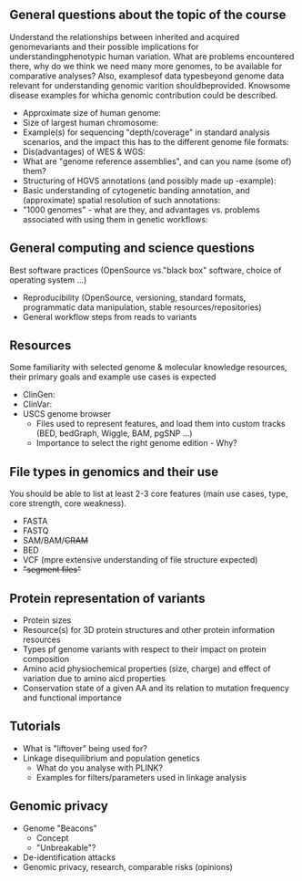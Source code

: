 ## General questions about the topic of the course
Understand the relationships between inherited and acquired genomevariants and their possible implications for understandingphenotypic human variation. What are problems encountered there, why do we think we need many more genomes, to be available for comparative analyses? Also, examplesof data typesbeyond genome data relevant for understanding genomic varition shouldbeprovided. Knowsome disease examples for whicha genomic contribution could be described.

* Approximate size of human genome:
* Size of largest human chromosome: 
* Example(s) for sequencing "depth/coverage" in standard analysis scenarios, and the impact this has to the different genome file formats:
* Dis(advantages) of WES & WGS:
* What are "genome reference assemblies", and can you name (some of) them?
* Structuring of HGVS annotations (and possibly made up -example):
* Basic understanding of cytogenetic banding annotation, and (approximate) spatial resolution of such annotations:
* "1000 genomes" - what are they, and advantages vs. problems associated with using them in genetic workflows:

## General computing and science questions
Best software practices (OpenSource vs."black box" software, choice of operating system ...)
* Reproducibility (OpenSource, versioning, standard formats, programmatic data manipulation, stable resources/repositories)
* General workflow steps from reads to variants

## Resources
Some familiarity with selected genome & molecular knowledge resources, their primary goals and example use cases is expected
* ClinGen:
* ClinVar:
* USCS genome browser
  * Files used to represent features, and load them into custom tracks (BED, bedGraph, Wiggle, BAM, pgSNP ...)
  * Importance to select the right genome edition - Why?
  
## File types in  genomics and their use
You should be able to list at least 2-3 core features (main use cases, type, core strength, core weakness).
*  FASTA
*  FASTQ
*  SAM/BAM/~~CRAM~~
*  BED
*  VCF (mpre extensive understanding of file structure expected)
*  ~~"segment files"~~

## Protein representation of variants
* Protein sizes
* Resource(s) for 3D protein structures and other protein information resources
* Types pf genome variants with respect to their impact on protein composition
* Amino acid physiochemical properties (size, charge) and effect of variation due to amino aicd properties
* Conservation state of a given AA and its relation to mutation frequency and functional importance

## Tutorials
* What is "liftover" being used for?
* Linkage disequilibrium and population genetics
  * What do you analyse with PLINK?
  * Examples for filters/parameters used in linkage analysis

## Genomic privacy
* Genome "Beacons"
  * Concept
  * "Unbreakable"?
* De-identification attacks
* Genomic privacy, research, comparable risks (opinions)
